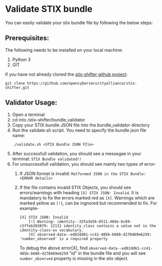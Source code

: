 # Validate STIX bundle

You can easily validate your stix bundle file by following the below steps:

## Prerequisites:

The following needs to be installed on your local machine:

1. Python 3
2. GIT


If you have not already cloned the [stix-shifter github project](https://github.com/opencybersecurityalliance/stix-shifter): 
```
git clone https://github.com/opencybersecurityalliance/stix-shifter.git
```

## Validator Usage:

1. Open a terminal 
2. cd into /stix-shifter/bundle_validator
3. Copy your STIX bundle JSON file into the bundle_validator directory
4. Run the validate.sh script. You need to specify the bundle json file name:
    ```
    ./validate.sh <STIX Bundle JSON FIle>
    ```
5. After successfull validation, you should see a messegae in your terminal: `STIX Bundle validated!!`
6. For unsuccessfull validation, you should see mainly two types of error-
    1. If JSON format is invalid: `Malformed JSON in the STIX Bundle: <ERROR details>`
    2. If the file contains invalid STIX Objects, you should see errors/warnings with heading `[X] STIX JSON: Invalid`. It is mandatory to fix the errors marked red as `[X]`. Warnings which are marked yellow as `[!]`, can be ingnored but recommended to fix. For example-
        ```
        [X] STIX JSON: Invalid
            [!] Warning: identity--33fa3e56-6511-40de-bc69-c5ffeb3838f9: {213} identity_class contains a value not in the identity-class-ov vocabulary.
            [X] observed-data--ed82dd61-cc41-485b-b608-d278469e6259: 'number_observed' is a required property
        ```
        
        To debug the above error[X], find `observed-data--ed82dd61-cc41-485b-b608-d278469e6259` "id" in the bundle file and you will see `number_observed` property is missing in the stix object. 
